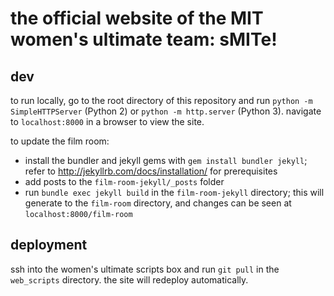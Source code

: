 # the official website of the MIT women's ultimate team: sMITe!

## dev
to run locally, go to the root directory of this repository and run `python -m SimpleHTTPServer` (Python 2) or `python -m http.server` (Python 3). navigate to `localhost:8000` in a browser to view the site. 

to update the film room:
- install the bundler and jekyll gems with `gem install bundler jekyll`; refer to http://jekyllrb.com/docs/installation/ for prerequisites
- add posts to the `film-room-jekyll/_posts` folder
- run `bundle exec jekyll build` in the `film-room-jekyll` directory; this will generate to the `film-room` directory, and changes can be seen at `localhost:8000/film-room`

## deployment
ssh into the women's ultimate scripts box and run `git pull` in the `web_scripts` directory. the site will redeploy automatically. 
